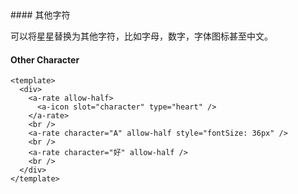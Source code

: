 <cn>
#### 其他字符 

可以将星星替换为其他字符，比如字母，数字，字体图标甚至中文。
</cn>
<us>
#### Other Character
</us>

```tpl
<template>
  <div>
    <a-rate allow-half>
      <a-icon slot="character" type="heart" />
    </a-rate>
    <br />
    <a-rate character="A" allow-half style="fontSize: 36px" />
    <br />
    <a-rate character="好" allow-half />
    <br />
  </div>
</template>
```
